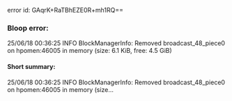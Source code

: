 error id: GAqrK+RaTBhEZE0R+mh1RQ==
### Bloop error:

25/06/18 00:36:25 INFO BlockManagerInfo: Removed broadcast_48_piece0 on hpomen:46005 in memory (size: 6.1 KiB, free: 4.5 GiB)
#### Short summary: 

25/06/18 00:36:25 INFO BlockManagerInfo: Removed broadcast_48_piece0 on hpomen:46005 in memory (size...